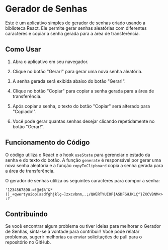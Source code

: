 # Gerador de Senhas

Este é um aplicativo simples de gerador de senhas criado usando a biblioteca React. Ele permite gerar senhas aleatórias com diferentes caracteres e copiar a senha gerada para a área de transferência.

## Como Usar

1. Abra o aplicativo em seu navegador.

2. Clique no botão "Gerar!" para gerar uma nova senha aleatória.

3. A senha gerada será exibida abaixo do botão "Gerar!".

4. Clique no botão "Copiar" para copiar a senha gerada para a área de transferência.

5. Após copiar a senha, o texto do botão "Copiar" será alterado para "Copiado!".

6. Você pode gerar quantas senhas desejar clicando repetidamente no botão "Gerar!".

## Funcionamento do Código

O código utiliza o React e o hook `useState` para gerenciar o estado da senha e do texto do botão. A função `generate` é responsável por gerar uma nova senha aleatória e a função `copyToClipboard` copia a senha gerada para a área de transferência.

O gerador de senhas utiliza os seguintes caracteres para compor a senha:

`'1234567890-=!@#$%¨&*()_+qwertyuiop[asdfghjklç~]zxcvbnm,.;/QWERTYUIOP{ASDFGHJKLÇ^}ZXCVBNM<>:?`

## Contribuindo

Se você encontrar algum problema ou tiver ideias para melhorar o Gerador de Senhas, sinta-se à vontade para contribuir! Você pode relatar problemas, sugerir melhorias ou enviar solicitações de pull para o repositório no GitHub.
